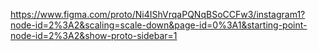 https://www.figma.com/proto/Ni4IShVrqaPQNqBSoCCFw3/instagram1?node-id=2%3A2&scaling=scale-down&page-id=0%3A1&starting-point-node-id=2%3A2&show-proto-sidebar=1
